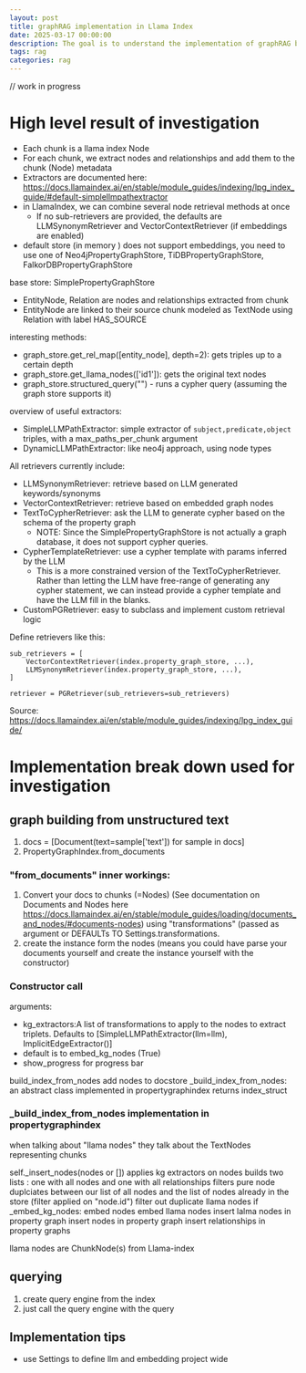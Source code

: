 ```yaml
---
layout: post
title: graphRAG implementation in Llama Index
date: 2025-03-17 00:00:00
description: The goal is to understand the implementation of graphRAG by llamaindex.
tags: rag 
categories: rag
---
```


// work in progress

# High level result of investigation

- Each chunk is a llama index Node
- For each chunk, we extract nodes and relationships and add them to the chunk (Node) metadata
- Extractors are documented here: https://docs.llamaindex.ai/en/stable/module_guides/indexing/lpg_index_guide/#default-simplellmpathextractor
- in LlamaIndex, we can combine several node retrieval methods at once
  - If no sub-retrievers are provided, the defaults are LLMSynonymRetriever and VectorContextRetriever (if embeddings are enabled)
- default store (in memory ) does not support embeddings, you need to use one of Neo4jPropertyGraphStore, TiDBPropertyGraphStore, FalkorDBPropertyGraphStore

base store: SimplePropertyGraphStore
- EntityNode, Relation are nodes and relationships extracted from chunk
- EntityNode are linked to their source chunk modeled as TextNode using Relation with label HAS_SOURCE

interesting methods:
- graph_store.get_rel_map([entity_node], depth=2): gets triples up to a certain depth
- graph_store.get_llama_nodes(['id1']): gets the original text nodes
- graph_store.structured_query("<cypher query>") - runs a cypher query (assuming the graph store supports it)

overview of useful extractors:
- SimpleLLMPathExtractor: simple extractor of `subject,predicate,object` triples, with a max_paths_per_chunk argument
- DynamicLLMPathExtractor: like neo4j approach, using node types

All retrievers currently include: 
- LLMSynonymRetriever: retrieve based on LLM generated keywords/synonyms
- VectorContextRetriever: retrieve based on embedded graph nodes
- TextToCypherRetriever: ask the LLM to generate cypher based on the schema of the property graph
  - NOTE: Since the SimplePropertyGraphStore is not actually a graph database, it does not support cypher queries.
- CypherTemplateRetriever: use a cypher template with params inferred by the LLM
  - This is a more constrained version of the TextToCypherRetriever. Rather than letting the LLM have free-range of generating any cypher statement, we can instead provide a cypher template and have the LLM fill in the blanks.
- CustomPGRetriever: easy to subclass and implement custom retrieval logic

Define retrievers like this: 
```
sub_retrievers = [
    VectorContextRetriever(index.property_graph_store, ...),
    LLMSynonymRetriever(index.property_graph_store, ...),
]

retriever = PGRetriever(sub_retrievers=sub_retrievers)
```

Source: https://docs.llamaindex.ai/en/stable/module_guides/indexing/lpg_index_guide/

# Implementation break down used for investigation

## graph building from unstructured text

1. docs = [Document(text=sample['text']) for sample in docs]
2. PropertyGraphIndex.from_documents

### "from_documents" inner workings: 
1. Convert your docs to chunks (=Nodes) (See documentation on Documents and Nodes here https://docs.llamaindex.ai/en/stable/module_guides/loading/documents_and_nodes/#documents-nodes) using "transformations" (passed as argument or DEFAULTs TO Settings.transformations.
2. create the instance form the nodes (means you could have parse your documents yourself and create the instance yourself with the constructor)

### Constructor call
arguments:
- kg_extractors:A list of transformations to apply to the nodes to extract triplets. Defaults to [SimpleLLMPathExtractor(llm=llm), ImplicitEdgeExtractor()]
- default is to embed_kg_nodes (True)
- show_progress for progress bar

build_index_from_nodes 
  add nodes to docstore
  _build_index_from_nodes: an abstract class implemented in propertygraphindex
  returns index_struct

### _build_index_from_nodes implementation in propertygraphindex

when talking about "llama nodes" they talk about the TextNodes representing chunks

self._insert_nodes(nodes or [])
  applies kg extractors on nodes
  builds two lists : one with all nodes and one with all relationships
  filters pure node duplciates between our list of all nodes and the list of nodes already in the store (filter applied on "node.id")
  filter out duplicate llama nodes 
  if _embed_kg_nodes:
    embed nodes
    embed llama nodes
  insert lalma nodes in property graph
  insert nodes in property graph
  insert relationships in property graphs

llama nodes are ChunkNode(s) from Llama-index

## querying

1. create query engine from the index
2. just call the query engine with the query

## Implementation tips

- use Settings to define llm and embedding project wide
